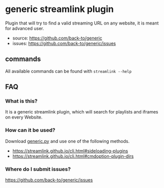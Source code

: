 # generic streamlink plugin

Plugin that will try to find a valid streaming URL on any website,
it is meant for advanced user.

- source: https://github.com/back-to/generic
- issues: https://github.com/back-to/generic/issues


## commands

All available commands can be found with `streamlink --help`


## FAQ

### What is this?

It is a generic streamlink plugin,
which will search for playlists and iframes on every Website.


### How can it be used?

Download [generic.py][generic] and use one of the following methods.

- https://streamlink.github.io/cli.html#sideloading-plugins
- https://streamlink.github.io/cli.html#cmdoption-plugin-dirs


### Where do I submit issues?

https://github.com/back-to/generic/issues


  [generic]: https://raw.githubusercontent.com/back-to/generic/master/plugins/generic.py
  [github-issues]: https://github.com/back-to/generic/issues
  [github]: https://github.com/back-to/generic
  [streamlink]: https://streamlink.github.io/install.html
